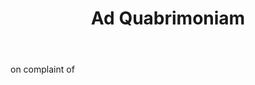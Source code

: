 ---
title: Ad Quabrimoniam
letter: A
permalink: "/definitions/ad-quabrimoniam.html"
body: on complaint of
published_at: '2018-07-07'
layout: post
---